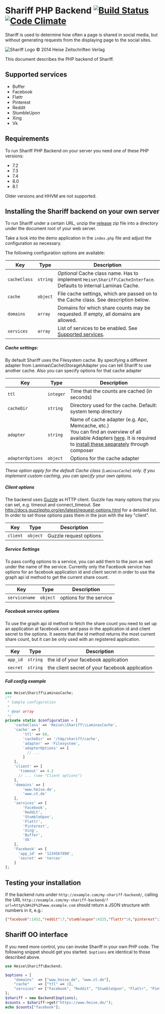 # Shariff PHP Backend [![Build Status](https://travis-ci.org/heiseonline/shariff-backend-php.svg?branch=master)](https://travis-ci.org/heiseonline/shariff-backend-php) [![Code Climate](https://codeclimate.com/github/heiseonline/shariff-backend-php/badges/gpa.svg)](https://codeclimate.com/github/heiseonline/shariff-backend-php)


Shariff is used to determine how often a page is shared in social media, but without generating requests from the displaying page to the social sites.

![Shariff Logo © 2014 Heise Zeitschriften Verlag](http://www.heise.de/icons/ho/shariff-logo.png)

This document describes the PHP backend of Shariff.

Supported services
------------------
- Buffer
- Facebook
- Flattr
- Pinterest
- Reddit
- StumbleUpon
- Xing
- Vk

Requirements
------------

To run Shariff PHP Backend on your server you need one of these PHP versions:

* 7.2
* 7.3
* 7.4
* 8.0
* 8.1

Older versions and HHVM are not supported.

Installing the Shariff backend on your own server
------------------------------------------------

To run Shariff under a certain URL, unzip the [release](https://github.com/heiseonline/shariff-backend-php/releases) zip file into a directory under the document root of your web server.

Take a look into the demo application in the `index.php` file and adjust the configuration as necessary.

The following configuration options are available:

| Key         | Type | Description |
|-------------|------|-------------|
| `cacheClass` | `string` | *Optional* Cache class name. Has to implement `Heise\Shariff\CacheInterface`. Defaults to internal Laminas Cache. |
| `cache` | `object`  | File cache settings, which are passed on to the Cache class. See description below. |
| `domains` | `array` | Domains for which share counts may be requested. If empty, all domains are allowed. |
| `services` | `array` | List of services to be enabled. See [Supported services](#supported-services). |

##### Cache settings:

By default Shariff uses the Filesystem cache. By specifying a different adapter from Laminas\Cache\Storage\Adapter you can tell Shariff to use another cache. Also you can specify options for that cache adapter

| Key         | Type | Description                                                                                                                                                                                                                                                                                                                 |
|-------------|------|-----------------------------------------------------------------------------------------------------------------------------------------------------------------------------------------------------------------------------------------------------------------------------------------------------------------------------|
| `ttl` | `integer` | Time that the counts are cached (in seconds)                                                                                                                                                                                                                                                                                |
| `cacheDir` | `string` | Directory used for the cache. Default: system temp directory                                                                                                                                                                                                                                                                |
| `adapter` | `string` | Name of cache adapter (e.g. Apc, Memcache, etc.) <br/>You can find an overview of all available Adapters [here](https://docs.laminas.dev/laminas-cache/v3/storage/adapter/). It is required to [install these separately](https://docs.laminas.dev/laminas-cache/v3/migration/to-version-3/#satellite-packages) through composer |
| `adapterOptions` | `object` | Options for the cache adapter                                                                                                                                                                                                                                                                                               |

*These option apply for the default Cache class (`LaminasCache`) only. If you implement custom caching, you can specify your own options.*

##### Client options

The backend uses [Guzzle](http://docs.guzzlephp.org/en/latest/) as HTTP client. Guzzle has many options that you can set, e.g. timeout and connect_timeout. See http://docs.guzzlephp.org/en/latest/request-options.html for a detailed list.
In order to set those options pass them in the json with the key "client".

| Key         | Type | Description |
|-------------|------|-------------|
| `client` | `object` | Guzzle request options |

##### Service Settings

To pass config options to a service, you can add them to the json as well under the name of the service. Currently only the Facebook service has options for an facebook application id and client secret in order to use the graph api id method to get the current share count.

| Key         | Type | Description |
|-------------|------|-------------|
| `servicename` | `object` | options for the service |

##### Facebook service options

To use the graph api id method to fetch the share count you need to set up an application at facebook.com and pass in the application id and client secret to the options. It seems that the id method returns the most current share count, but it can be only used with an registered application.

| Key         | Type | Description |
|-------------|------|-------------|
| `app_id` | `string` | the id of your facebook application |
| `secret` | `string` | the client secret of your facebook application |

##### Full config example

```php
use Heise\Shariff\LaminasCache;
/**
 * Sample configuration
 *
 * @var array
 */
private static $configuration = [
    'cacheClass' => 'Heise\\Shariff\\LaminasCache',
    'cache' => [
        'ttl' => 60,
        'cacheDir' => '/tmp/shariff/cache',
        'adapter' => 'Filesystem',
        'adapterOptions' => [
          // ...
        ]
    ],
    'client' => [
      'timeout' => 4.2
      // ... (see "Client options")
    ],
    'domains' => [
        'www.heise.de',
        'www.ct.de'
    ],
    'services' => [
        'Facebook',
        'Reddit',
        'StumbleUpon',
        'Flattr',
        'Pinterest',
        'Xing',
        'Buffer',
        'Vk'
    ],
    'Facebook' => [
      'app_id' => '1234567890',
      'secret' => 'terces'
    ]
];
```


Testing your installation
-------------------------

If the backend runs under `http://example.com/my-shariff-backend/`, calling the URL `http://example.com/my-shariff-backend/?url=http%3A%2F%2Fwww.example.com` should return a JSON structure with numbers in it, e.g.:

```json
{"facebook":1452,"reddit":7,"stumbleupon":4325,"flattr":0,"pinterest":3,"buffer":29,"vk":326}
```


Shariff OO interface
--------------------

If you need more control, you can invoke Shariff in your own PHP code. The following snippet should get you started. `$options` are identical to those described above.

```php
use Heise\Shariff\Backend;

$options = [
	"domains"  => ["www.heise.de", "www.ct.de"],
	"cache"    => ["ttl" => 1],
	"services" => ["Facebook", "Reddit", "StumbleUpon", "Flattr", "Pinterest", "Buffer", "Vk"]
];
$shariff = new Backend($options);
$counts = $shariff->get("https://www.heise.de/");
echo $counts["facebook"];
```
